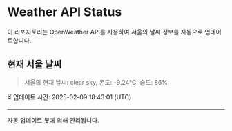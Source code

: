 
# Weather API Status

이 리포지토리는 OpenWeather API를 사용하여 서울의 날씨 정보를 자동으로 업데이트합니다.

## 현재 서울 날씨
> 서울의 현재 날씨: clear sky, 온도: -9.24°C, 습도: 86%

⏳ 업데이트 시간: 2025-02-09 18:43:01 (UTC)

---
자동 업데이트 봇에 의해 관리됩니다.
